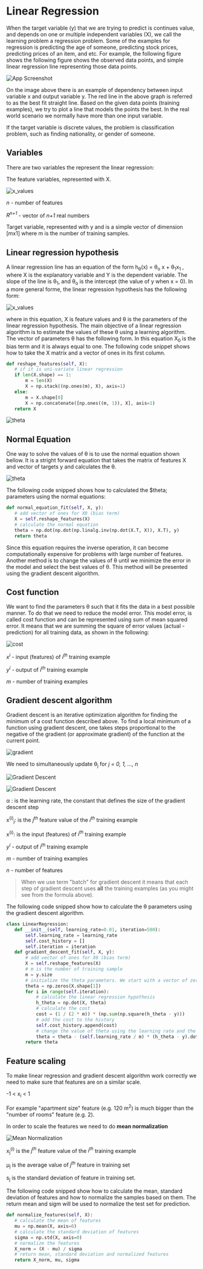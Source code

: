 # Linear Regression
When the target variable (y) that we are trying to predict is continues value, and depends on one or multiple independent
variables (X), we call the learning problem a regression problem. Some of the examples for regression is predicting the age of
someone, predicting stock prices, predicting prices of an item, and etc. For example, the following figure shows the
following figure shows the observed data points, and simple linear regression line representing those data points.

  
![App Screenshot](utils/regression.png)

On the image above there is an example of dependency between input variable x and output variable y. The red line in the above graph 
is referred to as the best fit straight line. Based on the given data points (training examples), we try to plot a line that 
models the points the best. In the real world scenario we normally have more than one input variable.
 
 If the target variable is discrete values, 
 the problem is classification problem, such as finding nationality, or gender of someone. 

## Variables
There are two variables the represent the linear regression:

The feature variables, represented with X.

![x_values](utils/x_values.svg)

_n_ - number of features

_R<sup>n+1</sup>_ - vector of _n+1_ real numbers

Target variable, represented with y and is a simple vector of dimension [mx1] where m is the number of training samples.

## Linear regression hypothesis
A linear regression line has an equation of the form 
h<sub>&theta;</sub>(x) = &theta;<sub>o</sub> x + &theta;<sub>1</sub>x<sub>1</sub> , where X is the explanatory variable and Y is the dependent
 variable. The slope of the line is &theta;<sub>1</sub>, and &theta;<sub>o</sub> is the intercept (the value of y when x = 0). In a more
 general forme, the linear regression hypothesis has the following form:
 
 ![x_values](utils/hypo.svg)
 
 where in this equation, X is feature values and &theta; is the parameters of the linear regression hypothesis. 
 The main objective of a linear regression algorithm is to estimate the values of these &theta; using a learning algorithm.
 The vector of parameters &theta; has the following form.
 In this equation X<sub>0</sub> is the bias term and it is always equal to one. The following code snippet shows how to 
 take the X matrix and a vector of ones in its first column.
 
 ```python
def reshape_features(self, X):
    # if it is uni-variate linear regression
    if len(X.shape) == 1:
        m = len(X)
        X = np.stack((np.ones(m), X), axis=1)
    else:
        m = X.shape[0]
        X = np.concatenate([np.ones((m, 1)), X], axis=1)
    return X
```
 
 
  ![theta](utils/theta.svg)
  
## Normal Equation
One way to solve the values of &theta; is to use the normal equation shown bellow. It is a stright forward equation
that takes the matrix of features X and vector of targets y and calculates the &theta;. 

  ![theta](utils/normal-equation.svg)

The following code snipped shows how to calculated the $theta; parameters using the normal equations:
 
 ```python
def normal_equation_fit(self, X, y):
    # add vector of ones for X0 (bias term)
    X = self.reshape_features(X)
    # calculate the normal equation
    theta = np.dot(np.dot(np.linalg.inv(np.dot(X.T, X)), X.T), y)
    return theta
```

  
Since this equation requires the inverse operation, it can become computationally expensive for problems with 
large number of features. Another method is to change the values of &theta; until we minimize the error in the model
and select the best values of &theta;. This method will be presented using the gradient descent algorithm.
  
  
 ## Cost function
 We want to find the parameters &theta; such that it fits the data in a best possible manner. To do that we need to reduce
 the model error. This model error, is called cost function and can be represented using sum of mean squared error.
 It means that we are summing the square of error values (actual - prediction) for all training data, as shown in the following:
 
  ![cost](utils/cost_func.svg)
 
 _x<sup>i</sup>_ - input (features) of _i<sup>th</sup>_ training example

_y<sup>i</sup>_ - output of _i<sup>th</sup>_ training example

_m_ - number of training examples

## Gradient descent algorithm

Gradient descent is an iterative optimization algorithm for finding the minimum of a cost function described above. 
To find a local minimum of a function using gradient descent, one takes steps proportional to the negative of the
 gradient (or approximate gradient) of the function at the current point.

 ![gradient](utils/gradient.png)
 
We need to simultaneously update &theta;<sub>j</sub> for _j = 0, 1, ..., n_

![Gradient Descent](utils/grad1.svg)

![Gradient Descent](utils/grad2.svg)

&alpha; :  is the learning rate, the constant that defines the size of the gradient descent step

x<sup>(i)</sup><sub>j</sub>: is the _j<sup>th</sup>_ feature value of the _i<sup>th</sup>_ training example

x<sup>(i)</sup>: is the input (features) of _i<sup>th</sup>_ training example

_y<sup>i</sup>_ - output of _i<sup>th</sup>_ training example

_m_ - number of training examples

_n_ - number of features

> When we use term "batch" for gradient descent it means that each step of gradient descent uses **all** the
> training examples (as you might see from the formula above).
>
The following code snipped show how to calculate the &theta; parameters using the gradient descent algorithm.

 ```python
class LinearRegression:
    def __init__(self, learning_rate=0.01, iteration=500):
        self.learning_rate = learning_rate
        self.cost_history = []
        self.iteration = iteration
    def gradient_descent_fit(self, X, y):
        # add vector of ones for X0 (bias term)
        X = self.reshape_features(X)
        # m is the number of training sample
        m = y.size
        # initialize the theta parameters. We start with a vector of zeros
        theta = np.zeros(X.shape[1])
        for i in range(self.iteration):
            # calculate the linear regression hypothesis
            h_theta = np.dot(X, theta)
            # calculate the cost
            cost = (1 / (2 * m)) * (np.sum(np.square(h_theta - y)))
            # add the cost to the history
            self.cost_history.append(cost)
            # change the value of theta using the learning rate and the gradient
            theta = theta - (self.learning_rate / m) * (h_theta - y).dot(X)
        return theta
```

## Feature scaling
To make linear regression and gradient descent algorithm work correctly we need to make sure that features are on a similar scale.

-1 < x<sub>i</sub> < 1

For example "apartment size" feature (e.g. 120 m<sup>2</sup>) is much bigger than the "number of rooms" feature (e.g. 2).

In order to scale the features we need to do **mean normalization**

![Mean Normalization](utils/normalization.svg)

x<sub>j</sub><sup>(i)</sup> is the _j<sup>th</sup>_ feature value of the _i<sup>th</sup>_ training example

&mu;<sub>j</sub> is the average value of _j<sup>th</sup>_ feature in training set

s<sub>j</sub> is the standard deviation of feature in training set.

The following code snipped show how to calculate the mean, standard deviation of features and how to normalize the 
samples based on them. The return mean and sigm will be used to normalize the test set for prediction.


 ```python
def normalize_features(self, X):
    # calculate the mean of features
    mu = np.mean(X, axis=0)
    # calculate the standard deviation of features
    sigma = np.std(X, axis=0)
    # normalize the features
    X_norm = (X - mu) / sigma
    # return mean, standard deviation and normalized features
    return X_norm, mu, sigma
```